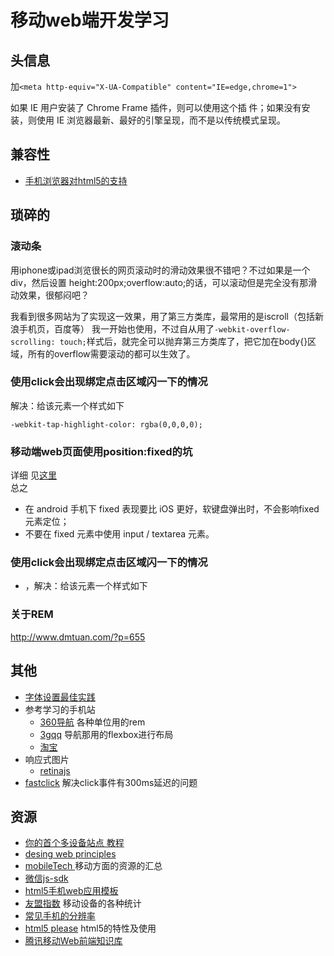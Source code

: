 # 移动web端开发学习

## 头信息
加`<meta http-equiv="X-UA-Compatible" content="IE=edge,chrome=1">`    

如果 IE 用户安装了 Chrome Frame 插件，则可以使用这个插
件；如果没有安装，则使用 IE 浏览器最新、最好的引擎呈现，而不是以传统模式呈现。

## 兼容性
* [手机浏览器对html5的支持](http://mobilehtml5.org/)

## 琐碎的
### 滚动条
用iphone或ipad浏览很长的网页滚动时的滑动效果很不错吧？不过如果是一个div，然后设置 height:200px;overflow:auto;的话，可以滚动但是完全没有那滑动效果，很郁闷吧？

我看到很多网站为了实现这一效果，用了第三方类库，最常用的是iscroll（包括新浪手机页，百度等） 我一开始也使用，不过自从用了`-webkit-overflow-scrolling: touch;`样式后，就完全可以抛弃第三方类库了，把它加在body{}区域，所有的overflow需要滚动的都可以生效了。

### 使用click会出现绑定点击区域闪一下的情况
解决：给该元素一个样式如下
```
-webkit-tap-highlight-color: rgba(0,0,0,0);
```

### 移动端web页面使用position:fixed的坑
详细 见[这里](https://github.com/maxzhang/maxzhang.github.com/issues/2)    
总之    
* 在 android 手机下 fixed 表现要比 iOS 更好，软键盘弹出时，不会影响fixed元素定位；
* 不要在 fixed 元素中使用 input / textarea 元素。

### 使用click会出现绑定点击区域闪一下的情况
* ，解决：给该元素一个样式如下

### 关于REM
http://www.dmtuan.com/?p=655

## 其他
* [字体设置最佳实践](font.md)
* 参考学习的手机站
	* [360导航](http://h5.mse.360.cn/navi.html) 各种单位用的rem
	* [3gqq](http://3gqq.qq.com/) 导航那用的flexbox进行布局
	* [淘宝](http://m.taobao.com/)
* 响应式图片
	* [retinajs](http://imulus.github.io/retinajs/)
* [fastclick](https://github.com/ftlabs/fastclick) 解决click事件有300ms延迟的问题

## 资源
* [你的首个多设备站点 教程](https://developers.google.com/web/fundamentals/getting-started/your-first-multi-screen-site/?hl=zh-cn)
* [desing web principles](https://developers.google.com/web/fundamentals/layouts/principles/)
* [mobileTech
](https://github.com/jtyjty99999/mobileTech) 移动方面的资源的汇总
* [微信js-sdk](http://mp.weixin.qq.com/wiki/7/aaa137b55fb2e0456bf8dd9148dd613f.html)
* [html5手机web应用模板](https://github.com/h5bp/mobile-boilerplate)
* [友盟指数](http://www.umindex.com/) 移动设备的各种统计
* [常见手机的分辨率](http://screensiz.es/phone)
* [html5 please](http://html5please.com/) html5的特性及使用
* [腾讯移动Web前端知识库](https://github.com/AlloyTeam/Mars)


